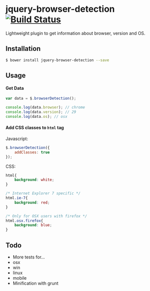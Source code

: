 jquery-browser-detection [![Build Status](https://travis-ci.org/schickling/jquery-browser-detection.png)](https://travis-ci.org/schickling/jquery-browser-detection)
========================

Lightweight plugin to get information about browser, version and OS.

## Installation
```sh
$ bower install jquery-browser-detection --save
```

## Usage

#### Get Data
```javascript
var data = $.browserDetection();

console.log(data.browser); // chrome
console.log(data.version); // 29
console.log(data.os); // osx
```

#### Add CSS classes to `html` tag

Javascript:
```javascript
$.browserDetection({
    addClasses: true
});
```

CSS:
```css
html{
    background: white;
}

/* Internet Explorer 7 specific */
html.ie-7{
    background: red;
}

/* Only for OSX users with firefox */
html.osx.firefox{
    background: blue;
}
```

## Todo
* More tests for...
 * osx
 * win
 * linux
 * mobile
* Minification with grunt
